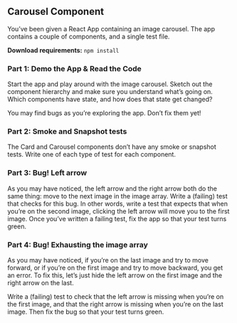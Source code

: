 ## Carousel Component
You’ve been given a React App containing an image carousel. The app contains a couple of components, and a single test file.

**Download requirements:** `npm install`

### Part 1: Demo the App & Read the Code
Start the app and play around with the image carousel. Sketch out the component hierarchy and make sure you understand what’s going on. Which components have state, and how does that state get changed?

You may find bugs as you’re exploring the app. Don’t fix them yet!

### Part 2: Smoke and Snapshot tests
The Card and Carousel components don’t have any smoke or snapshot tests. Write one of each type of test for each component.

### Part 3: Bug! Left arrow
As you may have noticed, the left arrow and the right arrow both do the same thing: move to the next image in the image array. Write a (failing) test that checks for this bug. In other words, write a test that expects that when you’re on the second image, clicking the left arrow will move you to the first image. Once you’ve written a failing test, fix the app so that your test turns green.

### Part 4: Bug! Exhausting the image array
As you may have noticed, if you’re on the last image and try to move forward, or if you’re on the first image and try to move backward, you get an error. To fix this, let’s just hide the left arrow on the first image and the right arrow on the last.

Write a (failing) test to check that the left arrow is missing when you’re on the first image, and that the right arrow is missing when you’re on the last image. Then fix the bug so that your test turns green.